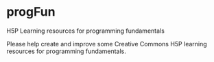 # progFun
H5P Learning resources for programming fundamentals

Please help create and improve some Creative Commons H5P learning resources for programming fundamentals.
